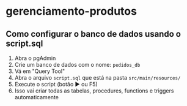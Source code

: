 # gerenciamento-produtos

## Como configurar o banco de dados usando o script.sql

1. Abra o pgAdmin
2. Crie um banco de dados com o nome: `pedidos_db`
3. Vá em "Query Tool"
4. Abra o arquivo `script.sql` que está na pasta `src/main/resources/`
5. Execute o script (botão ▶️ ou F5)
6. Isso vai criar todas as tabelas, procedures, functions e triggers automaticamente